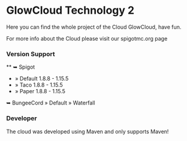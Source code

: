 # GlowCloud Technology 2

Here you can find the whole project of the Cloud GlowCloud, have fun.

For more info about the Cloud please visit our spigotmc.org page

### Version Support

** ➥ Spigot
* » Default 1.8.8 - 1.15.5
* » Taco 1.8.8 - 1.15.5
* » Paper 1.8.8 - 1.15.5

➥ BungeeCord
    » Default
    » Waterfall

### Developer

The cloud was developed using Maven and only supports Maven!

